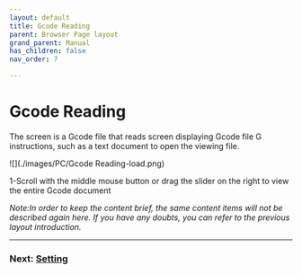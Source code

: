 ```yaml
---
layout: default
title: Gcode Reading
parent: Browser Page layout
grand_parent: Manual
has_children: false
nav_order: 7

--- 
```



# Gcode Reading

The screen is a Gcode file that reads screen displaying Gcode file G instructions, such as a text document to open the viewing file.

![](./images/PC/Gcode Reading-load.png)

1-Scroll with the middle mouse button or drag the slider on the right to view the entire Gcode document



_Note:In order to keep the content brief, the same content items will not be described again here. If you have any doubts, you can refer to the previous layout introduction._

---
### Next: [Setting](./Browser%20Page%20Setting.md)